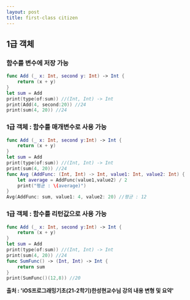 ```yaml
---
layout: post
title: first-class citizen
---
```

## **1급 객체**
### 함수를 변수에 저장 가능  
```swift
func Add (_ x: Int, second y: Int) -> Int {  
    return (x + y)  
}  
let sum = Add  
print(type(of:sum)) //(Int, Int) -> Int  
print(Add(4, second:20)) //24  
print(sum(4, 20)) //24  
```

### 1급 객체 : 함수를 매개변수로 사용 가능  
```swift
func Add (_ x: Int, second y:Int) -> Int {  
    return (x + y)  
}  
let sum = Add  
print(type(of:sum)) //(Int, Int) -> Int  
print(sum(4, 20)) //24  
func Avg (AddFunc: (Int, Int) -> Int, value1: Int, value2: Int) {  
    let average = AddFunc(value1,value2) / 2  
    print("평균 : \(average)")  
}
Avg(AddFunc: sum, value1: 4, value2: 20) //평균 : 12  
```

### 1급 객체 : 함수를 리턴값으로 사용 가능  
```swift
func Add (_ x: Int, second y:Int) -> Int {  
    return (x + y)  
}  
let sum = Add  
print(type(of:sum)) //(Int, Int) -> Int  
print(sum(4, 20)) //24  
func SumFunc() -> (Int, Int) -> Int {  
    return sum  
}  
print(SumFunc()(12,8)) //20 
```    
__출처 : 'iOS프로그래밍기초(21-2학기)한성현교수님 강의 내용 변형 및 요약'__    